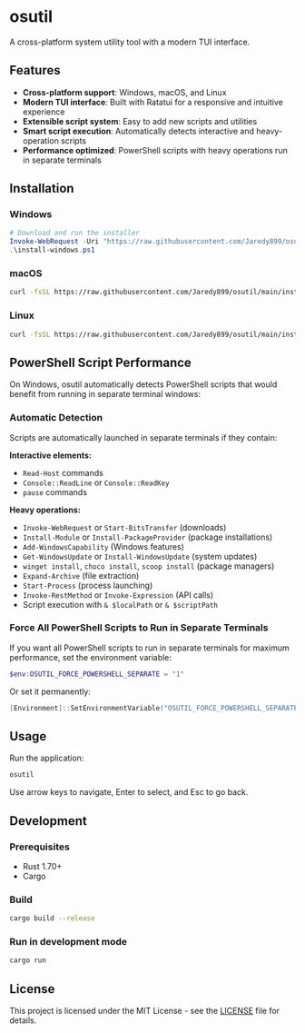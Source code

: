 # osutil

A cross-platform system utility tool with a modern TUI interface.

## Features

- **Cross-platform support**: Windows, macOS, and Linux
- **Modern TUI interface**: Built with Ratatui for a responsive and intuitive experience
- **Extensible script system**: Easy to add new scripts and utilities
- **Smart script execution**: Automatically detects interactive and heavy-operation scripts
- **Performance optimized**: PowerShell scripts with heavy operations run in separate terminals

## Installation

### Windows
```powershell
# Download and run the installer
Invoke-WebRequest -Uri "https://raw.githubusercontent.com/Jaredy899/osutil/main/install-windows.ps1" -OutFile "install-windows.ps1"
.\install-windows.ps1
```

### macOS
```bash
curl -fsSL https://raw.githubusercontent.com/Jaredy899/osutil/main/install-macos.sh | bash
```

### Linux
```bash
curl -fsSL https://raw.githubusercontent.com/Jaredy899/osutil/main/install-linux.sh | bash
```

## PowerShell Script Performance

On Windows, osutil automatically detects PowerShell scripts that would benefit from running in separate terminal windows:

### Automatic Detection

Scripts are automatically launched in separate terminals if they contain:

**Interactive elements:**
- `Read-Host` commands
- `Console::ReadLine` or `Console::ReadKey`
- `pause` commands

**Heavy operations:**
- `Invoke-WebRequest` or `Start-BitsTransfer` (downloads)
- `Install-Module` or `Install-PackageProvider` (package installations)
- `Add-WindowsCapability` (Windows features)
- `Get-WindowsUpdate` or `Install-WindowsUpdate` (system updates)
- `winget install`, `choco install`, `scoop install` (package managers)
- `Expand-Archive` (file extraction)
- `Start-Process` (process launching)
- `Invoke-RestMethod` or `Invoke-Expression` (API calls)
- Script execution with `& $localPath` or `& $scriptPath`

### Force All PowerShell Scripts to Run in Separate Terminals

If you want all PowerShell scripts to run in separate terminals for maximum performance, set the environment variable:

```powershell
$env:OSUTIL_FORCE_POWERSHELL_SEPARATE = "1"
```

Or set it permanently:
```powershell
[Environment]::SetEnvironmentVariable("OSUTIL_FORCE_POWERSHELL_SEPARATE", "1", "User")
```

## Usage

Run the application:
```bash
osutil
```

Use arrow keys to navigate, Enter to select, and Esc to go back.

## Development

### Prerequisites
- Rust 1.70+
- Cargo

### Build
```bash
cargo build --release
```

### Run in development mode
```bash
cargo run
```

## License

This project is licensed under the MIT License - see the [LICENSE](LICENSE) file for details.
